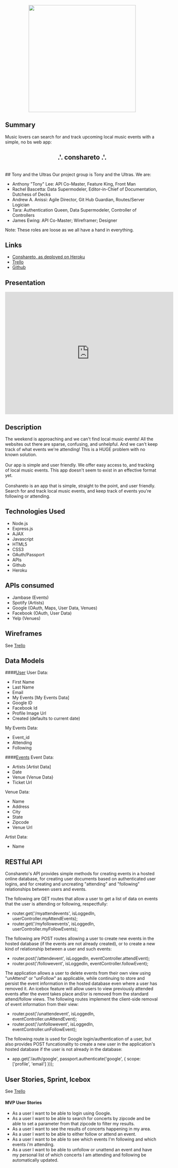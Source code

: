 
<center><img src="https://conshareto.herokuapp.com/images/conshareto_blue_updated.png" width=350></center>

## Summary
Music lovers can search for and track upcoming local music events with a simple, no bs web app: 
<h2><center>.'. conshareto .'.</center></h1>
<br>
## Tony and the Ultras
Our project group is Tony and the Ultras. We are:<br>

- Anthony "Tony" Lee: API Co-Master, Feature King, Front Man
- Rachel Bascetta: Data Supermodeler, Editor-in-Chief of Documentation, Dutchess of Decks
- Andrew A. Anissi: Agile Director, Git Hub Guardian,
Routes/Server Logician
- Tara: Authentication Queen, Data Supermodeler, Controller of Controllers
- James Ewing: API Co-Master; Wireframer; Designer

Note: These roles are loose as we all have a hand in everything.

## Links
- <a href="https://conshareto.herokuapp.com/">Conshareto, as deployed on Heroku</a>
- <a href="https://trello.com/b/8NnxlvTx/conshareto">Trello</a>
- <a href="https://github.com/wingedearth/conshareto">Github</a>

## Presentation

<iframe id="iframe_container" frameborder="0" webkitallowfullscreen="" mozallowfullscreen="" allowfullscreen="" width="550" height="400" src="https://prezi.com/embed/lcgdwibbdh2o/?bgcolor=ffffff&amp;lock_to_path=0&amp;autoplay=0&amp;autohide_ctrls=0&amp;landing_data=bHVZZmNaNDBIWnNjdEVENDRhZDFNZGNIUE43MHdLNWpsdFJLb2ZHanI5KzJDY0E0WTg3eXVLU3Y0UU1SeFZoa0VBPT0&amp;landing_sign=lDJ7LlmmOzfHHyn3TTwUdymyZ4Uh9a9HnPCu_t0Wglk"></iframe>

## Description
The weekend is approaching and we can't find local music events! All the websites out there are sparse, confusing, and unhelpful. And we can't keep track of what events we're attending! This is a HUGE problem with no known solution.<br><br>
Our app is simple and user friendly. We offer easy access to, and tracking of local music events. This app doesn't seem to exist in an effective format yet. <br><br>
Conshareto is an app that is simple, straight to the point, and user friendly. Search for and track local music events, and keep track of events you're following or attending.


## Technologies Used

- Node.js
- Express.js
- AJAX
- Javascript
- HTML5
- CSS3
- OAuth/Passport
- APIs
- Github
- Heroku


## APIs consumed
- Jambase (Events)
- Spotify (Artists)
- Google (OAuth, Maps, User Data, Venues)
- Facebook (OAuth, User Data)
- Yelp (Venues)


## Wireframes
See <a href="https://trello.com/b/8NnxlvTx/conshareto">Trello</a>


## Data Models

####<u>User</u>
User Data:
<ul>
<li>First Name</li>
<li>Last Name</li>
<li>Email</li>
<li>My Events [My Events Data]</li>
<li>Google ID</li>
<li>Facebook Id</li>
<li>Profile Image Url</li>
<li>Created (defaults to current date)</li>
</ul>

My Events Data:
<ul>
<li>Event_id</li>
<li>Attending</li>
<li>Following</li>
</ul>

####<u>Events</u>
Event Data:
<ul>
<li>Artists [Artist Data]</li>
<li>Date</li>
<li>Venue {Venue Data}</li>
<li>Ticket Url</li>
</ul>

Venue Data:
<ul>
<li>Name</li>
<li>Address</li>
<li>City</li>
<li>State</li>
<li>Zipcode</li>
<li>Venue Url</li>
</ul>
  
 
Artist Data:
<ul>
<li>Name</li>
</ul>

## RESTful API
Conshareto's API provides simple methods for creating events in a hosted online database, for creating user documents based on authenticated user logins, and for creating and uncreating "attending" and "following" relationships between users and events. 

The following are GET routes that allow a user to get a list of data on events that the user is attending or following, respectfully:

<ul>
    <li>router.get('/myattendevents', isLoggedIn, userController.myAttendEvents);</li>
    <li>router.get('/myfollowevents', isLoggedIn, userController.myFollowEvents);</li>
</ul>

The following are POST routes allowing a user to create new events in the hosted database (if the events are not already created), or to create a new kind of relationship between a user and such events: 

<ul>
     <li> router.post('/attendevent', isLoggedIn, eventController.attendEvent); </li>
     <li> router.post('/followevent', isLoggedIn, eventController.followEvent); </li>
</ul>

The application allows a user to delete events from their own view using "unAttend" or "unFollow" as applicable, while continuing to store and persist the event information in the hosted database even where a user has removed it. An icebox feature will allow users to view previously attended events after the event takes place and/or is removed from the standard attend/follow views. The following routes implement the client-side removal of event information from their view:

<ul>
     <li> router.post('/unattendevent', isLoggedIn, eventController.unAttendEvent); </li>
     <li> router.post('/unfollowevent', isLoggedIn, eventController.unFollowEvent); </li>
</ul>

The following route is used for Google login/authentication of a user, but also provides POST funcationality to create a new user in the application's hosted database if the user is not already in the database:

<ul><li>app.get('/auth/google', passport.authenticate('google', { scope: ['profile', 'email'] }));</li></ul>


## User Stories, Sprint, Icebox
See <a href="https://trello.com/b/8NnxlvTx/conshareto">Trello</a>

#### MVP User Stories
- As a user I want to be able to login using Google.
- As a user I want to be able to search for concerts by zipcode and be able to set a parameter from that zipcode to filter my results.
- As a user I want to see the results of concerts happening in my area.
- As a user I want to be able to either follow or attend an event.
- As a user I want to be able to see which events I'm following and which events i'm attending.
- As a user I want to be able to unfollow or unattend an event and have my personal list of which concerts I am attending and following be automatically updated.


